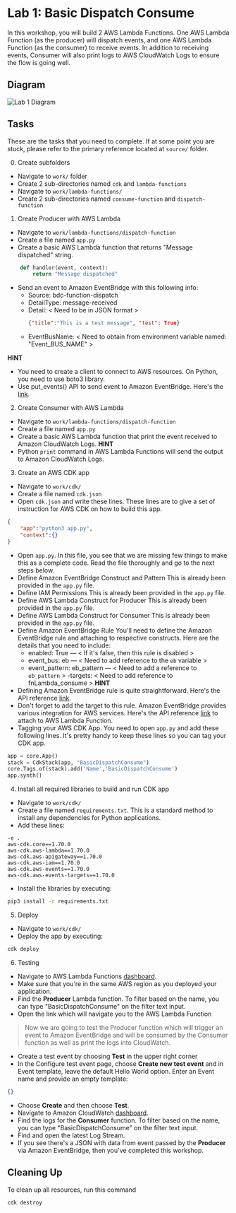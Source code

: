 # Lab 1: Basic Dispatch Consume
In this workshop, you will build 2 AWS Lambda Functions. One AWS Lambda Function (as the producer) will dispatch events, and one AWS Lambda Function (as the consumer) to receive events. In addition to receiving events, Consumer will also print logs to AWS CloudWatch Logs to ensure the flow is going well.

## Diagram
![Lab 1 Diagram](https://raw.githubusercontent.com/donnieprakoso/workshop-eventDrivenMicroservices/master/1-lab-basicDispatchConsumeEvent/lab1-diagram.png?token=AALFYDTW4WUJVSDMPTDZX4C7WKOFO)

## Tasks
These are the tasks that you need to complete. If at some point you are stuck, please refer to the primary reference located at `source/` folder. 

0. Create subfolders
- Navigate to `work/` folder
- Create 2 sub-directories named `cdk` and `lambda-functions`
- Navigate to `work/lambda-functions/` 
- Create 2 sub-directories named `consume-function` and `dispatch-function` 

1. Create Producer with AWS Lambda
- Navigate to `work/lambda-functions/dispatch-function`
- Create a file named `app.py`
- Create a basic AWS Lambda function that returns "Message dispatched" string.

```python
	def handler(event, context):
		return "Message dispatched"
```
- Send an event to Amazon EventBridge with this following info:
	- Source: bdc-function-dispatch
	- DetailType: message-received
	- Detail: < Need to be in JSON format >
		```json
		{"title":"This is a test message", "test": True} 
		```
	- EventBusName: < Need to obtain from environment variable named: "Event_BUS_NAME" >

**HINT**
- You need to create a client to connect to AWS resources. On Python, you need to use boto3 library. 
- Use put_events() API to send event to Amazon EventBridge. Here's the [link](https://boto3.amazonaws.com/v1/documentation/api/latest/reference/services/events.html).

2. Create Consumer with AWS Lambda
- Navigate to `work/lambda-functions/dispatch-function`
- Create a file named `app.py`
- Create a basic AWS Lambda function that print the event received to Amazon CloudWatch Logs.
**HINT**
- Python `print` command in AWS Lambda Functions will send the output to Amazon CloudWatch Logs. 

3. Create an AWS CDK app
- Navigate to `work/cdk/`
- Create a file named `cdk.json`
- Open `cdk.json` and write these lines. These lines are to give a set of instruction for AWS CDK on how to build this app.
```json
{
	"app":"python3 app.py",
	"context":{}
}
```
- Open `app.py`. In this file, you see that we are missing few things to make this as a complete code. Read the file thoroughly and go to the next steps below.
- Define Amazon EventBridge Construct and Pattern
This is already been provided in the `app.py` file.
- Define IAM Permissions
This is already been provided in the `app.py` file.
- Define AWS Lambda Construct for Producer
This is already been provided in the `app.py` file.
- Define AWS Lambda Construct for Consumer
This is already been provided in the `app.py` file.
- Define Amazon EventBridge Rule
You'll need to define the Amazon EventBridge rule and attaching to respective constructs. Here are the details that you need to include:
	- enabled: True — < If it's false, then this rule is disabled >
	- event_bus: eb — < Need to add reference to the `eb` variable >
	- event_pattern: eb_pattern — < Need to add a reference to `eb_pattern` >
	-targets: < Need to add reference to fnLambda_consume >
**HINT**
- Defining Amazon EventBridge rule is quite straightforward. Here's the API reference [link](https://docs.aws.amazon.com/cdk/api/latest/python/aws_cdk.aws_events/Rule.html).
- Don't forget to add the target to this rule. Amazon EventBridge provides various integration for AWS services. Here's the API reference [link](https://docs.aws.amazon.com/cdk/api/latest/python/aws_cdk.aws_events_targets/LambdaFunction.html) to attach to AWS Lambda Function.
- Tagging your AWS CDK App. You need to open `app.py` and add these following lines. It's pretty handy to keep these lines so you can tag your CDK app.
```python
app = core.App()
stack = CdkStack(app, "BasicDispatchConsume")
core.Tags.of(stack).add('Name','BasicDispatchConsume')
app.synth()
```
4. Install all required libraries to build and run CDK app
- Navigate to `work/cdk/`
- Create a file named `requirements.txt`. This is a standard method to install any dependencies for Python applications. 
- Add these lines:
```
-e .
aws-cdk.core==1.70.0
aws-cdk.aws-lambda==1.70.0
aws-cdk.aws-apigateway==1.70.0
aws-cdk.aws-iam==1.70.0
aws-cdk.aws-events==1.70.0
aws-cdk.aws-events-targets==1.70.0
```
- Install the libraries by executing:
```bash
pip3 install -r requirements.txt
```
5. Deploy
- Navigate to `work/cdk/`
- Deploy the app by executing:
```bash
cdk deploy
```
6. Testing
- Navigate to AWS Lambda Functions [dashboard](https://ap-southeast-1.console.aws.amazon.com/lambda/home). 
- Make sure that you're in the same AWS region as you deployed your application. 
- Find the **Producer** Lambda function. To filter based on the name, you can type "BasicDispatchConsume" on the filter text input. 
- Open the link which will navigate you to the AWS Lambda Function

> Now we are going to test the Producer function which will trigger an event to Amazon EventBridge and will be consumed by the Consumer function as well as print the logs into CloudWatch. 

- Create a test event by choosing **Test** in the upper right corner
- In the Configure test event page, choose **Create new test event** and in Event template, leave the default Hello World option. Enter an Event name and provide an empty template:
```json
{}
``` 
- Choose **Create** and then choose **Test**.
- Navigate to Amazon CloudWatch [dashboard](https://ap-southeast-1.console.aws.amazon.com/cloudwatch/home).
- Find the logs for the **Consumer** function. To filter based on the name, you can type "BasicDispatchConsume" on the filter text input. 
- Find and open the latest Log Stream.
- If you see there's a JSON with data from event passed by the **Producer** via Amazon EventBridge, then you've completed this workshop.

## Cleaning Up
To clean up all resources, run this command
```bash
cdk destroy
```

